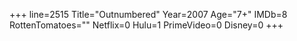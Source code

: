 +++
line=2515
Title="Outnumbered"
Year=2007
Age="7+"
IMDb=8
RottenTomatoes=""
Netflix=0
Hulu=1
PrimeVideo=0
Disney=0
+++


